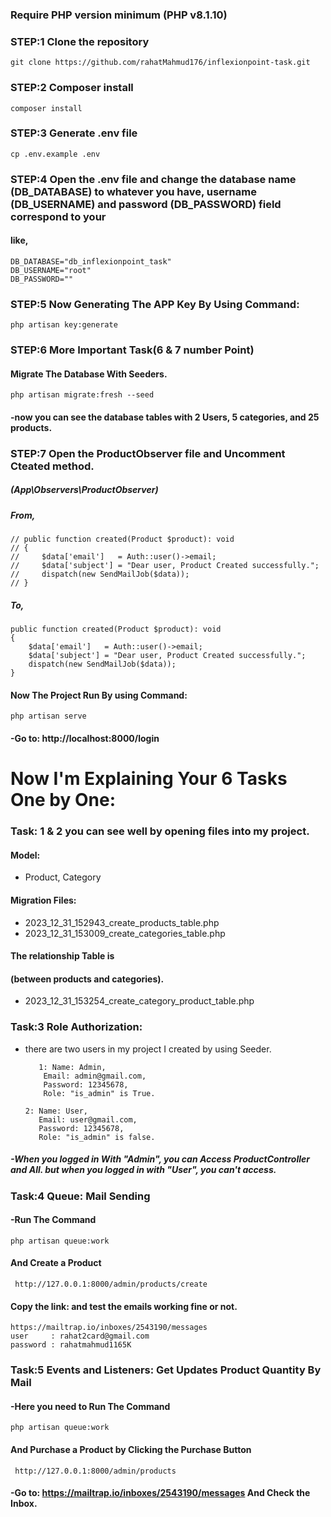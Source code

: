 

### Require PHP version minimum  (PHP v8.1.10) 


### STEP:1 Clone the repository
    git clone https://github.com/rahatMahmud176/inflexionpoint-task.git

### STEP:2 Composer install
    composer install
    
### STEP:3 Generate .env file 
    cp .env.example .env
    
### STEP:4 Open the .env file and change the database name (DB_DATABASE) to whatever you have, username (DB_USERNAME) and password (DB_PASSWORD) field correspond to your
#### like,
    DB_DATABASE="db_inflexionpoint_task"
    DB_USERNAME="root"
    DB_PASSWORD=""

### STEP:5 Now Generating The APP Key By Using Command:   
    php artisan key:generate

### STEP:6 More Important Task(6 & 7 number Point) 
#### Migrate The Database With Seeders.
    php artisan migrate:fresh --seed
#### -now you can see the database tables with 2 Users, 5 categories, and 25 products.


### STEP:7 Open the ProductObserver file and Uncomment Cteated method.
##### (App\Observers\ProductObserver)

##### From, 
    // public function created(Product $product): void
    // { 
    //     $data['email']   = Auth::user()->email;
    //     $data['subject'] = "Dear user, Product Created successfully."; 
    //     dispatch(new SendMailJob($data));
    // }
##### To,
    public function created(Product $product): void
    {  
        $data['email']   = Auth::user()->email;
        $data['subject'] = "Dear user, Product Created successfully."; 
        dispatch(new SendMailJob($data));
    }

#### Now The Project Run By using Command:
    php artisan serve
    
#### -Go to: http://localhost:8000/login

# Now I'm Explaining Your 6 Tasks One by One:

### Task: 1 & 2 you can see well by opening files into my project.
#### Model: 
- Product, Category
#### Migration Files:
- 2023_12_31_152943_create_products_table.php
- 2023_12_31_153009_create_categories_table.php
#### The relationship Table is
#### (between products and categories).
- 2023_12_31_153254_create_category_product_table.php

### Task:3 Role Authorization:
- there are two users in my project I created by using Seeder.

         1: Name: Admin,
          Email: admin@gmail.com,
          Password: 12345678,
          Role: "is_admin" is True.
  
      2: Name: User,
         Email: user@gmail.com,
         Password: 12345678,
         Role: "is_admin" is false.
  
##### -When you logged in With "Admin", you can Access ProductController and All. but when you logged in with "User", you can't access. 
    
### Task:4 Queue: Mail Sending 
#### -Run The Command
    php artisan queue:work
#### And Create a Product
     http://127.0.0.1:8000/admin/products/create

#### Copy the link: and test the emails working fine or not.
    https://mailtrap.io/inboxes/2543190/messages
    user     : rahat2card@gmail.com
    password : rahatmahmud1165K

### Task:5 Events and Listeners: Get Updates Product Quantity By Mail
#### -Here you need to Run The Command
    php artisan queue:work
#### And Purchase a Product by Clicking the Purchase Button
     http://127.0.0.1:8000/admin/products
#### -Go to: https://mailtrap.io/inboxes/2543190/messages And Check the Inbox.
